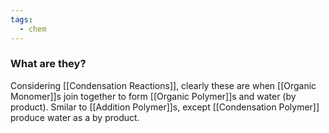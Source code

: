 ```yaml
---
tags:
  - chem
---
```

### What are they?
Considering [[Condensation Reactions]], clearly these are when [[Organic Monomer]]s join together to form [[Organic Polymer]]s and water (by product). Smilar to [[Addition Polymer]]s, except [[Condensation Polymer]] produce water as a by product. 



